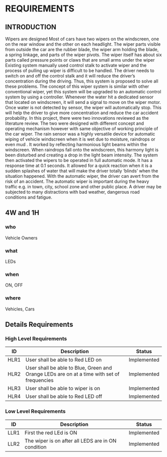 # REQUIREMENTS

## INTRODUCTION

Wipers are designed Most of cars have two wipers on the windscreen, one on the rear
window and the other on each headlight. The wiper parts visible from outside the car are the rubber blade, the wiper
arm holding the blade, a spring linkage, and parts of the wiper pivots. The wiper itself has about six parts called
pressure points or claws that are small arms under the wiper 
Existing system manually used control stalk to activate wiper and the process of pulling up wiper is difficult to be
handled. The driver needs to switch on and off the control stalk and it will reduce the driver’s concentration during the
driving. Thus, this system is proposed to solve all these problems. The concept of this wiper system is similar with
other conventional wiper, yet this system will be upgraded to an automatic control system by using a controller.
Whenever the water hit a dedicated sensor that located on windscreen, it will send a signal to move on the wiper motor.
Once water is not detected by sensor, the wiper will automatically stop. This will help the driver to give more
concentration and reduce the car accident probability.
In this project, there were two innovations reviewed as the literature review. The two were designed with different
concept and operating mechanism however with same objective of working principle of the car wiper. The rain sensor
was a highly versatile device for automatic wiping of vehicle windscreen when it is wet due to moisture, raindrops or
even mud . It worked by reflecting harmonious light beams within the windscreen. When raindrops fall onto the
windscreen, this harmony light is been disturbed and creating a drop in the light beam intensity. The system then
activated the wipers to be operated in full automatic mode. It has a response time at 0.1 seconds. It allowed for a quick
reaction when it is a sudden splashes of water that will make the driver totally ‘blinds’ when the situation happened.
With the automatic wiper, the driver can avert from the risk of an accident. The automatic wiper is important during
the heavy traffic e.g. in town, city, school zone and other public place. A driver may be subjected to many distractions
with bad weather, dangerous road conditions and fatigue. 

## 4W and 1H

### who
Vehicle Owners

### what
LEDs

### when 
ON, OFF
### where
Vehicles, Cars


## Details Requirements

### High Level Requirements

| **ID** | **Description** | **Status** |
| --- | --- | --- |
| HLR1 | User shall be able to Red LED on | Implemented |
| HLR2 | User shall be able to Blue, Green and Orange  LEDs are on at a time with set of frequencies| Implemented |
| HLR3 | User shall be able to wiper is on | Implemented |
| HLR4 | User shall be able to Red LED off| Implemented |

### Low Level Requirements

| **ID** | **Description** | **Status** |
| --- | --- | --- |
| LLR1 | First the red LEd is ON  | Implemented |
| LLR2 | The wiper is on after all LEDS are in ON condition | Implemented |





